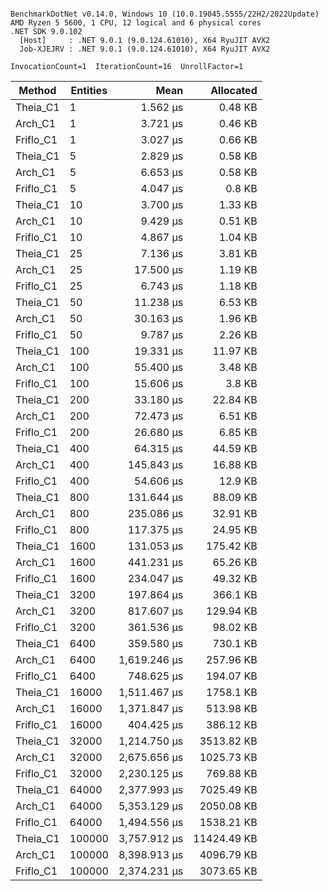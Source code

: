 ```

BenchmarkDotNet v0.14.0, Windows 10 (10.0.19045.5555/22H2/2022Update)
AMD Ryzen 5 5600, 1 CPU, 12 logical and 6 physical cores
.NET SDK 9.0.102
  [Host]     : .NET 9.0.1 (9.0.124.61010), X64 RyuJIT AVX2
  Job-XJEJRV : .NET 9.0.1 (9.0.124.61010), X64 RyuJIT AVX2

InvocationCount=1  IterationCount=16  UnrollFactor=1  

```
| Method    | Entities | Mean         | Allocated   |
|---------- |--------- |-------------:|------------:|
| Theia_C1  | 1        |     1.562 μs |     0.48 KB |
| Arch_C1   | 1        |     3.721 μs |     0.46 KB |
| Friflo_C1 | 1        |     3.027 μs |     0.66 KB |
| Theia_C1  | 5        |     2.829 μs |     0.58 KB |
| Arch_C1   | 5        |     6.653 μs |     0.58 KB |
| Friflo_C1 | 5        |     4.047 μs |      0.8 KB |
| Theia_C1  | 10       |     3.700 μs |     1.33 KB |
| Arch_C1   | 10       |     9.429 μs |     0.51 KB |
| Friflo_C1 | 10       |     4.867 μs |     1.04 KB |
| Theia_C1  | 25       |     7.136 μs |     3.81 KB |
| Arch_C1   | 25       |    17.500 μs |     1.19 KB |
| Friflo_C1 | 25       |     6.743 μs |     1.18 KB |
| Theia_C1  | 50       |    11.238 μs |     6.53 KB |
| Arch_C1   | 50       |    30.163 μs |     1.96 KB |
| Friflo_C1 | 50       |     9.787 μs |     2.26 KB |
| Theia_C1  | 100      |    19.331 μs |    11.97 KB |
| Arch_C1   | 100      |    55.400 μs |     3.48 KB |
| Friflo_C1 | 100      |    15.606 μs |      3.8 KB |
| Theia_C1  | 200      |    33.180 μs |    22.84 KB |
| Arch_C1   | 200      |    72.473 μs |     6.51 KB |
| Friflo_C1 | 200      |    26.680 μs |     6.85 KB |
| Theia_C1  | 400      |    64.315 μs |    44.59 KB |
| Arch_C1   | 400      |   145.843 μs |    16.88 KB |
| Friflo_C1 | 400      |    54.606 μs |     12.9 KB |
| Theia_C1  | 800      |   131.644 μs |    88.09 KB |
| Arch_C1   | 800      |   235.086 μs |    32.91 KB |
| Friflo_C1 | 800      |   117.375 μs |    24.95 KB |
| Theia_C1  | 1600     |   131.053 μs |   175.42 KB |
| Arch_C1   | 1600     |   441.231 μs |    65.26 KB |
| Friflo_C1 | 1600     |   234.047 μs |    49.32 KB |
| Theia_C1  | 3200     |   197.864 μs |    366.1 KB |
| Arch_C1   | 3200     |   817.607 μs |   129.94 KB |
| Friflo_C1 | 3200     |   361.536 μs |    98.02 KB |
| Theia_C1  | 6400     |   359.580 μs |    730.1 KB |
| Arch_C1   | 6400     | 1,619.246 μs |   257.96 KB |
| Friflo_C1 | 6400     |   748.625 μs |   194.07 KB |
| Theia_C1  | 16000    | 1,511.467 μs |   1758.1 KB |
| Arch_C1   | 16000    | 1,371.847 μs |   513.98 KB |
| Friflo_C1 | 16000    |   404.425 μs |   386.12 KB |
| Theia_C1  | 32000    | 1,214.750 μs |  3513.82 KB |
| Arch_C1   | 32000    | 2,675.656 μs |  1025.73 KB |
| Friflo_C1 | 32000    | 2,230.125 μs |   769.88 KB |
| Theia_C1  | 64000    | 2,377.993 μs |  7025.49 KB |
| Arch_C1   | 64000    | 5,353.129 μs |  2050.08 KB |
| Friflo_C1 | 64000    | 1,494.556 μs |  1538.21 KB |
| Theia_C1  | 100000   | 3,757.912 μs | 11424.49 KB |
| Arch_C1   | 100000   | 8,398.913 μs |  4096.79 KB |
| Friflo_C1 | 100000   | 2,374.231 μs |  3073.65 KB |
